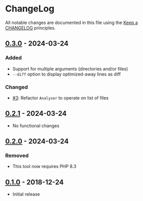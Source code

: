 # ChangeLog

All notable changes are documented in this file using the [Keep a CHANGELOG](https://keepachangelog.com/) principles.

## [0.3.0] - 2024-03-24

### Added

* Support for multiple arguments (directories and/or files)
* `--diff` option to display optimized-away lines as diff

### Changed

* [#3](https://github.com/sebastianbergmann/foal/issues/3): Refactor `Analyser` to operate on list of files

## [0.2.1] - 2024-03-24

* No functional changes

## [0.2.0] - 2024-03-24

### Removed

* This tool now requires PHP 8.3

## [0.1.0] - 2018-12-24

* Initial release

[0.3.0]: https://github.com/sebastianbergmann/foal/compare/0.2.1...0.3.0
[0.2.1]: https://github.com/sebastianbergmann/foal/compare/0.2.0...0.2.1
[0.2.0]: https://github.com/sebastianbergmann/foal/compare/0.1.0...0.2.0
[0.1.0]: https://github.com/sebastianbergmann/foal/compare/820e0c5e988a5f8bf09f38211174bd481d8e5dd9...0.1.0
